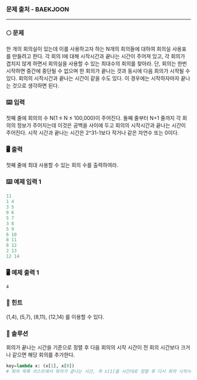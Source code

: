 ### 문제 출처 - BAEKJOON

------

### :full_moon: 문제

한 개의 회의실이 있는데 이를 사용하고자 하는 N개의 회의들에 대하여 회의실 사용표를 만들려고 한다. 각 회의 I에 대해 시작시간과 끝나는 시간이 주어져 있고, 각 회의가 겹치지 않게 하면서 회의실을 사용할 수 있는 최대수의 회의를 찾아라. 단, 회의는 한번 시작하면 중간에 중단될 수 없으며 한 회의가 끝나는 것과 동시에 다음 회의가 시작될 수 있다. 회의의 시작시간과 끝나는 시간이 같을 수도 있다. 이 경우에는 시작하자마자 끝나는 것으로 생각하면 된다.

### :keyboard: 입력

첫째 줄에 회의의 수 N(1 ≤ N ≤ 100,000)이 주어진다. 둘째 줄부터 N+1 줄까지 각 회의의 정보가 주어지는데 이것은 공백을 사이에 두고 회의의 시작시간과 끝나는 시간이 주어진다. 시작 시간과 끝나는 시간은 2^31-1보다 작거나 같은 자연수 또는 0이다.

### :desktop_computer: 출력

첫째 줄에 최대 사용할 수 있는 회의 수를 출력하여라.

### :keyboard: 예제 입력 1

```python
11
1 4
3 5
0 6
5 7
3 8
5 9
6 10
8 11
8 12
2 13
12 14
```

### :desktop_computer: 예제 출력 1

```
4
```

### :page_with_curl: 힌트

(1,4), (5,7), (8,11), (12,14) 를 이용할 수 있다.

### :mag_right: 솔루션

회의가 끝나는 시간을 기준으로 정렬 후 다음 회의의 시작 시간이 전 회의 시간보다 크거나 같으면 해당 회의를 추가한다. 

```python
key=lambda x: (x[1], x[0]) 
# 회의 목록 리스트에서 회의가 끝나는 시간, 즉 x[1]을 시간대로 정렬 후 다시 회의 시작시간인 x[0]으로 정렬
```

